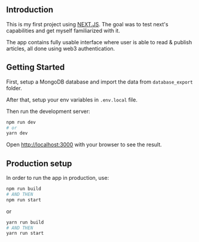 ## Introduction

This is my first project using [NEXT.JS](https://nextjs.org). The goal was to test next's capabilities and get myself familiarized with it.

The app contains fully usable interface where user is able to read & publish articles, all done using web3 authentication.

## Getting Started

First, setup a MongoDB database and import the data from `database_export` folder. 

After that, setup your env variables in `.env.local` file.

Then run the development server:

```bash
npm run dev
# or
yarn dev
```

Open [http://localhost:3000](http://localhost:3000) with your browser to see the result.

## Production setup

In order to run the app in production, use:
```bash
npm run build
# AND THEN
npm run start
```
or 
```bash
yarn run build
# AND THEN
yarn run start
```

